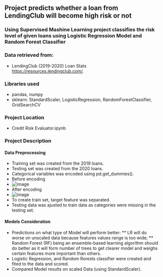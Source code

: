 ## Project predicts whether a loan from LendingClub will become high risk or not

### Using Supervised Mashine Learning project classifies the risk level of given loans using Logistic Regression Model and Random Forest Classifier

### Data retrieved from:
* LendingClub (2019-2020) Loan Stats https://resources.lendingclub.com/.

### Libraries used
* pandas, numpy
* sklearn: StandardScaler, LogisticRegression, RandomForestClassifier, GridSearchCV

### Project Location
* Credit Risk Evaluator.ipynb
  
### Project Description
#### Data Preprocessing
* Training set was created from the 2019 loans.
* Testing set was created from the 2020 loans.
* Categorical variables was encoded using pd.get_dummies().
* Before encoding
* ![image](https://github.com/user-attachments/assets/7cc5b1a3-ad2f-465f-88ef-341692e8d168)
* After encoding
* ![image](https://github.com/user-attachments/assets/636cbefd-06a2-46c9-a04d-8b0aecfd2dde)
* To create train set, target feature was separated.
* Testing data was ajusted to train data as categories were missing in the testing set.

#### Models Consideration
* Predictions on what type of Model will perform better:
** LR will do worse on unscaled data because features values range is too wide;
** Random Forest (RF) being an ensemble-based learning algorithm should do better as it will form number of trees to get clearer model and weighs certain features more important than others.
* Logistic Regression, and Random Rorests classifier were created and fited to the data and scored.
* Compared Model results on scaled Data (using StandardScaler). 
